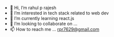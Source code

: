 - 👋 Hi, I’m rahul p rajesh
- 👀 I’m interested in tech stack related to web dev 
- 🌱 I’m currently learning react.js 
- 💞️ I’m looking to collaborate on ...
- 📫 How to reach me ... rpr7629@gmail.com

<!---
rpr7629/rpr7629 is a ✨ special ✨ repository because its `README.md` (this file) appears on your GitHub profile.
You can click the Preview link to take a look at your changes.
--->
